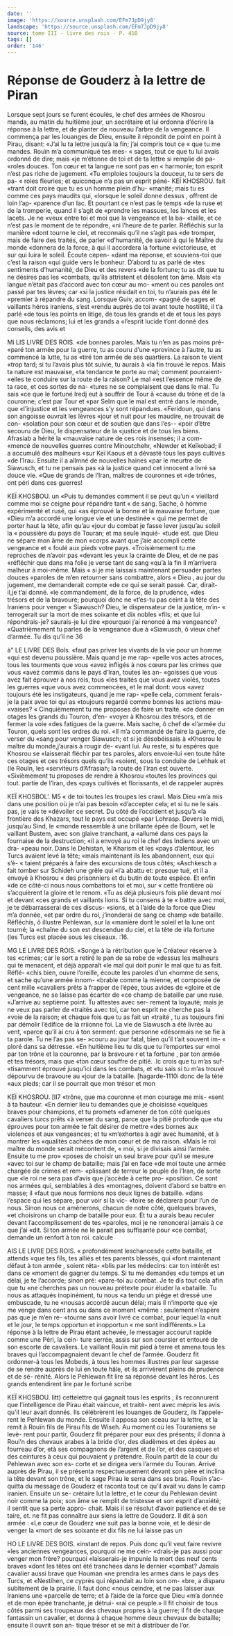 ```yaml
---
date: ''
image: 'https://source.unsplash.com/EFm7JpD9jy8'
landscape: 'https://source.unsplash.com/EFm7JpD9jy8'
source: tome III - livre des rois - P. 410
tags: []
order: '146'
---
```


# Réponse de Gouderz à la lettre de Piran

Lorsque sept jours se furent écoulés, le chef des armées de Khosrou manda, au matin du huitième jour, un secrétaire et lui ordonna d’écrire la réponse
à la lettre, et de planter de nouveau l’arbre de la vengeance. Il commença par les louanges de Dieu, ensuite il répondit de point en point à Pirau, disant: «J’ai lu ta lettre jusqu’à la fin; j’ai compris tout ce
« que tu me mandes. Rouïn m’a communiqué tes mes-
« sages, tout ce que tu lui avais ordonné de dire; mais «je m’étonne de toi et de ta lettre si remplie de pa- «roles douces. Ton cœur et ta langue ne sont pas en « harmonie; ton esprit n’est pas riche de jugement. «Tu emploies toujours la douceur, tu te sers de pa- « roles fleuries; et quiconque n’a pas un esprit péné-
KEÏ KHOSROU. fait «trant doit croire que tu es un homme plein d’hu-
«manité; mais tu es comme ces pays maudits qui, «lorsque le soleil donne dessus , offrent de loin l’ap- «parence d’un lac. Et pourtant ce n’est pas le temps
«de la ruse et de la tromperie, quand il s’agit de «prendre les massues, les lances et les lacets. Je ne «veux entre toi et moi que la vengeance et la ba- «taille, et ce n’est pas le moment de te répondre,
«ni l’heure de te parler. Réfléchis sur la manière
«dont tourne le ciel, et reconnais qu’il ne s’agit pas
«de tromper, mais de faire des traités, de parler «d’humanité, de savoir à qui le Maître du monde
«donnera de la force, à qui il accordera la fortune «victorieuse, et sur qui luira le soleil. Écoute cepen- «dant ma réponse, et souviens-toi que c’est la raison «qui guide vers le bonheur. D’abord tu as parlé de
«tes sentiments d’humanité, de Dieu et des revers «de la fortune; tu as dit que tu ne désires pas les «combats, qu’ils attristent et désolent ton âme. Mais
«ta langue n’était pas d’accord avec ton cœur au mo-
«ment ou ces paroles ont passé par tes lèvres; car «si la justice résidait en toi, tu n’aurais pas été le «premier à répandre du sang. Lorsque Guiv, accom- «pagné de sages et vaillants héros iraniens, s’est «rendu auprès de toi avant toute hostilité, il t’a parlé
«de tous les points en litige, de tous les grands et de et tous les pays que nous réclamons; lui et les grands a «l’esprit lucide t’ont donné des conseils, des avis et

Mi LIS LIVRE DES ROIS.
«de bonnes paroles. Mais tu n’en as pas moins pré-
«paré ton armée pour la guerre, tu as couru d’une «province à l’autre, tu as commencé la lutte, tu as
«tiré ton armée de ses quartiers. La raison te vient «trop tard; si tu l’avais plus tôt suivie, tu aurais à
«la fin trouvé le repos. Mais ta nature est mauvaise, «ta tendance te porte au mal; comment pourraient- «elles te conduire sur la route de la raison? Le mal «est l’essence même de ta race, et ces sortes de na- «tures ne se complaisent que dans le mal. Tu sais
«ce que le fortuné Iredj eut à souffrir de Tour à «cause du trône et de la couronne; c’est par Tour et «par Selm que le mal est entré dans le monde, que «l’injustice et les vengeances s’y sont répandues. «Feridoun, qui dans son angoisse ouvrait les lèvres «jour et nuit pour les maudire, ne trouvait de con- «solation pour son cœur et de soutien que dans l’es-- «poir d’être secouru de Dieu, le dispensateur de la «justice et de tous les biens. Afrasiab a hérité la «mauvaise nature de ces rois insensés; il a com- «mencé de nouvelles guerres contre Minoutchehr, «Newder et Keïkobad; il a accumulé des malheurs
«sur Keï Kaous et a dévasté tous les pays cultivés
«de l’Irau. Ensuite il a allmné de nouvelles haines
«par le meurtre de Siawusch, et tu ne pensais pas «à la justice quand cet innocent a livré sa douce vie. «Que de grands de l’Iran, maîtres de couronnes et
«de trônes, ont péri dans ces guerres!

KEÏ KHOSBOU. un «Puis tu demandes comment il se peut qu’un
« vieillard comme moi se ceigne pour répandre tant « de sang. Sache, ô homme expérimenté et rusé, qui
«as éprouvé la bonne et la mauvaise fortune, que «Dieu m’a accordé une longue vie et une destinée
« qui me permet de porter haut la tête, afin qu’au «jour du combat je fasse lever jusqu’au soleil la « poussière du pays de Touran; et ma seule inquié- «tude est. que Dieu ne sépare mon âme de mon «corps avant que j’aie accompli cette vengeance et « foulé aux pieds votre pays.
«Troisièmement tu me reproches de n’avoir pas «devant les yeux la crainte de Dieu, et de ne pas «réfléchir que dans ma folie je verse tant de sang «qu’à la fin il m’arrivera malheur à moi-même. Mais
« si je me laissais maintenant persuader partes douces «paroles de m’en retourner sans combattre, alors
« Dieu , au jour du jugement, me demanderait compte «de ce qui se serait passé. Car, dirait-il,je t’ai donné.
«le commandement, de la force, de la prudence, «des trésors et de la bravoure; pourquoi donc ne «t’es-tu pas ceint à la tête des Iraniens pour venger
« Siawusch? Dieu, le dispensateur de la justice, m’in-
« terrogerait sur la mort de mes soixante et dix nobles «fils; et que lui répondrais-je? saurais-je lui dire «pourquoi j’ai renoncé à ma vengeance?
«Quatrièmement tu parles de la vengeance due à «Siawusch, ô vieux chef d’armée. Tu dis qu’il ne
36

à" LE LIVRE DES Bols.
«faut pas priver les vivants de la vie pour un homme
«qui est devenu poussière. Mais quand je me rap-
«pelle vos actes atroces, tous les tourments que vous «avez infligés à nos cœurs par les crimes que vous
«avez commis dans le pays d’lran, toutes les an- «goisses que vous avez fait éprouver à nos rois, tous «les traités que vous avez violés, toutes les guerres «que vous avez commencées, et le mal dont: vous «avez toujours été les instigateurs, quand je me rap- «pelle cela, comment ferais-je la paix avec toi qui as «toujours regardé comme bonnes les actions mau- «vaises?
« Cinquièmement tu me proposes de faire un traité. «de donner en otages les grands du Touron, d’en- «voyer à Khosrou des trésors, et de fermer la voie «des fatigues de la guerre. Mais sache, ô chef de «l’armée du Touron, quels sont les ordres du roi.
«Il m’a commandé de faire la guerre, de verser du «sang pour venger Siawusch; et si je désobéissais à «Khosrou le maître du monde,j’aurais à rougir de- «vant lui. Au reste, si tu espères que Khosrou se «laisserait fléchir par tes paroles, alors envoie-lui «en toute hâte ces otages et ces trésors quels qu’ils «soient, sous la conduite de Lehhak et (le Rouïn, les «serviteurs d’Afrasiah; la route de l’lran est ouverte.
«Sixièmement tu proposes de rendre à Khosrou «toutes les provinces qui tout. partie de l’Iran, des «pays cultivés et florissants, et de rappeler auprès

KEÏ KHOSBOL’. M5
« de toi toutes les troupes les crawl. Mais Dieu
«m’a mis dans une position où je n’ai pas besoin
«d’accepter cela; et si tu ne le sais pas, je vais te «dévoiler ce secret. Du côté de l’occident et jusqu’à
«la frontière des Khazars, tout le pays est occupé «par Lohrasp. Devers le midi, jusqu’au Sind, le «monde ressemble à une brillante épée de Boum,
«et le vaillant Bustem, avec son glaive tranchant, a «allumé dans ces pays la fournaise de la destruction; «il a envoyé au roi le chef des Indiens avec un dra- «peau noir. Dans le Dehistan, le Kharism et les «pays d’alentour, les Turcs avaient levé la tête;
«mais maintenant ils les abandonnent, eux qui s’é-
« taient préparés à faire des excursions de tous côtés; «Aschkesch a fait tomber sur Schideh une grêle qui «l’a abattu et: presque tué, et il a envoyé à Khosrou
« des prisonniers et du butin de toute espèce. Et enfin «de ce côté-ci nous nous combattons toi et moi, sur
« cette frontière où s’acquièrent la gloire et le renom.
«Tu as déjà plusieurs fois plié devant moi et devant
«ces grands et vaillants lions. Si tu consens à te « battre avec moi, je te débarrasserai de ces discus- «sions, et à l’aide de la force que Dieu m’a donnée,
«et par ordre du roi, j’inonderai de sang ce champ «de bataille. Réfléchis, ô illustre Pehlewan, sur la «manière dont le soleil et la lune ont tourné; la «chaîne du son est descendue du ciel, et la tête de irla fortune (les Turcs est placée sous les ciseaux.
:16.

MG LE LIVRE DES ROIS. «Songe à la rétribution que le Créateur réserve à tes
«crimes; car le sort a retiré le pan de sa robe de «dessus les malheurs qui te menacent, et déjà apparaît
«le mal qui doit punir le mal que tu as fait. Réflé- «chis bien, ouvre l’oreille, écoute les paroles d’un «homme de sens, et sache qu’une armée innom- «brable comme la mienne, et composée de cent mille «cavaliers prêts à frapper de l’épée, tous avides de
«gloire et de vengeance, ne se laisse pas écarter de «ce champ de bataille par une ruse.
«J’arrive au septième point. Tu attestes avec ser- rement ta loyauté; mais je ne veux pas parler de «traités avec toi, car ton esprit ne cherche pas la «voie de la raison; et chaque fois que tu as fait un «traité , tu as toujours fini par démolir l’édifice de la
rriionne foi. La vie de Siawusch a été livrée au vent, «parce qu’il ai cru à ton serment: que personne «désormais ne se fie à ta parole. Tu ne l’as pas se- »couru au jour fatal, bien qu’il t’ait souvent im-
« ploré dans sa détresse.
«En huitième lieu tu dis que tu l’emportes sur
«moi par ton trône et la couronne, par la bravoure r et ta fortune , par ton armée et tes trésors, mais que «ton cœur souffre de pitié. .lc crois que tu m’as suf- «tisamment éprouvé jusqu’ici dans les combats, et
«tu sais si tu m’as trouvé dépourvu de bravoure au
«jour de la bataille. [hagarde-1110i donc de la tète «aux pieds; car il se pourrait que mon trésor et mon

KEÏ KHOSROU. [II7 «trône, que ma couronne et mon courage me mis-
«sent à ta hauteur.
«En dernier lieu tu demandes que je choisisse
«quelques braves pour champions, et tu promets «d’amener de ton côté quelques cavaliers turcs prêts
«à verser du sang, parce que la pitié profonde que
«tu éprouves pour ton armée te fait désirer de mettre
«des bornes aux violences et aux vengeances; et tu «m’exhortes à agir avec humanité, et à montrer les «qualités cachées de mon cœur et de ma raison. «Mais le roi maître du monde serait mécontent de,
« moi, si je divisais ainsi l’armée. Ensuite tu me pro»
«poses de choisir un seul brave pour qu’il se mesure «avec toi sur le champ de bataille; mais j’ai en face «de moi toute une armée chargée de crimes et rem- «plissant de terreur le peuple de l’Iran, de sorte que
«le roi ne sera pas d’avis que j’accède à cette pro- «position. Ce sont nos armées qui, semblables à des «montagnes, doivent d’abord se battre en masse; il «faut que nous formions nos deux lignes de bataille. «dans l’espace qui les sépare, pour voir si la vic- «toire se déclarera pour l’un de nous. Sinon nous
ce amènerons, chacun de notre côté, quelques braves, «et choisirons un champ de bataille pour eux. Et tu a aurais beau reculer devant l’accomplissement de tes «paroles, moi je ne renoncerai jamais à ce que j’ai «dit. Si ton armée ne le parait pas suffisante pour «ce combat, demande un renfort à ton roi. calcule

AIS LE LIVRE DES ROIS.
« profondément leschancesde cette bataille, et attends
«que tes fils, tes alliés et tes parents blessés, qui «font maintenant défaut à ton armée , soient réta-
«blis par les médecins: car ton intérêt est dans ce «moment de gagner du temps. Si tu me demandes «du temps et un délai, je te l’accorde; sinon pré: «pare-toi au combat. Je te dis tout cela afin que tu «ne cherches pas un nouveau prétexte pour éluder la «bataille. Tu nous as attaqués inopinément, tu nous
«a tendu un piége et dressé une embuscade, tu ne «nousas accordé aucun délai; mais il n’importe que
«je me venge dans cent ans ou dans ce moment «même : seulement n’espère pas que je m’en re-
«tourne sans avoir livré ce combat, pour lequel la
«nuit et le jour, le temps opportun et inopportun « me sont indifférents.»
La réponse à la lettre de Pirau étant achevée, le messager accourut rapide comme une Péri, la cein- ture serrée, assis sur son coursier et entouré de son escorte de cavaliers. Le vaillant Rouïn mit pied à terre et amena tous les braves qui l’accompagnaient devant le chef de l’armée. Gouderz fit ordonner-à
tous les Mobeds, à tous les hommes illustres par leur sagesse de se rendre auprès de lui en toute hâle, et ils arrivèrent pleins de prudence et de sé- rénité. Alors le Pehlewan fit lire sa réponse devant
les héros.
Les grands entendirent lire par le fortuné scribe

KEÏ KHOSBOU. litt) cettelettre qui gagnait tous les esprits ; ils reconnurent
que l’intelligence de Pirau était vaincue, et traitè-
rent avec mépris les avis qu’il leur avait donnés. Ils célébrèrent les louanges de Gouderz, ils l’appele-
rent le Pehlewan du monde. Ensuite il apposa son sceau sur la lettre, et la remit à Rouïn fils de Pirau
fils de Wiseh. Au moment où les Touraniens se levè- rent pour partir, Gouderz fit préparer pour eux des présents; il donna à Roui’n des chevaux arabes à la
bride d’or, des diadèmes et des épées au fourreau
d’or, età ses compagnons de l’argent et de l’or, et
des casques et des ceintures à ceux qui pouvaient y prétendre.
Rouïn partit de la cour du Pehlewan avec son es- corte et se dirigea vers l’armée du Touran. Arrivé
auprès de Pirau, il se présenta respectueusement devant son père et inclina la tête devant son trône,
et le sage Pirau le serra dans ses bras. Rouïn s’ac- quitta du message de Gouderz et raconta tout ce qu’il avait vu dans le camp iranien. Ensuite un se- crétaire lut la lettre, et le cœur du Pehlewan devint noir comme la poix; son âme se remplit de tristesse
et son esprit d’anxiété; il sentit que sa perte appro- chait. Mais il se résolut d’avoir patience et de se taire, et. ne fit pas connaître aux siens la lettre de Gouderz. Il dit à son armée : «Le cœur de Gouderz
«ne suit pas la bonne voie, et le désir de venger la «mort de ses soixante et dix fils ne lui laisse pas un

HO LE LIVRE DES BOIS.
«instant de repos. Puis donc qu’il veut faire revivre
«les anciennes vengeances, pourquoi ne me cein- «drais-je pas aussi pour venger mon frère? pourquoi «laisserais-je impunie la mort des neuf cents braves «dont les têtes ont été tranchées dans le dernier «combat? Jamais cavalier aussi brave que Houman «ne prendra les armes dans le pays des Turcs, et «Nestihen, ce cyprès qui répandait au loin son om- «bre, a disparu subitement de la prairie. Il faut donc «nous ceindre, et ne pas laisser aux Iraniens une «parcelle de terre; et à l’aide de la force que Dieu
«m’a donnée et de mon épée tranchante, je détrui- «rai ce peuple.»
Il fit choisir de tous côtés parmi ses troupeaux des chevaux propres à la guerre; il fit de chaque fantassin un cavalier, et donna à chaque homme deux chevaux de bataille; ensuite il ouvrit son an- tique trésor et se mit à distribuer de l’or.
